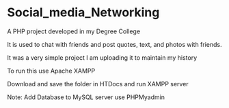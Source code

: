 # Social_media_Networking

A PHP project developed in my Degree College

It is used to chat with friends and post quotes, text, and photos with friends.

It was a very simple project I am uploading it to maintain my history

To run this use Apache XAMPP

Download and save the folder in HTDocs and run XAMPP server

Note: Add Database to MySQL server use PHPMyadmin
